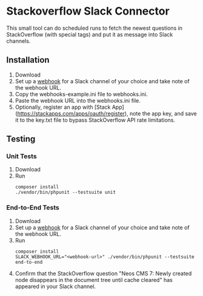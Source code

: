 # Stackoverflow Slack Connector

This small tool can do scheduled runs to fetch the newest questions in 
StackOverflow (with special tags) and put it as message into Slack channels.

## Installation

1. Download
2. Set up a [webhook](https://api.slack.com/messaging/webhooks) for a Slack channel of
   your choice and take note of the webhook URL.
3. Copy the webhooks-example.ini file to webhooks.ini.
4. Paste the webhook URL into the webhooks.ini file.
5. Optionally, register an app with [Stack App] (https://stackapps.com/apps/oauth/register),
   note the app key, and save it to the key.txt file to bypass StackOverflow API rate limitations.

## Testing

### Unit Tests

1. Download
2. Run
   ```
   composer install
   ./vendor/bin/phpunit --testsuite unit
   ```

### End-to-End Tests

1. Download
2. Set up a [webhook](https://api.slack.com/messaging/webhooks) for a Slack channel of 
   your choice and take note of the webhook URL.
3. Run
   ```
   composer install
   SLACK_WEBHOOK_URL="<webhook-url>" ./vendor/bin/phpunit --testsuite end-to-end
   ```
4. Confirm that the StackOverflow question "Neos CMS 7: Newly created node disappears 
   in the document tree until cache cleared" has appeared in your Slack channel.
